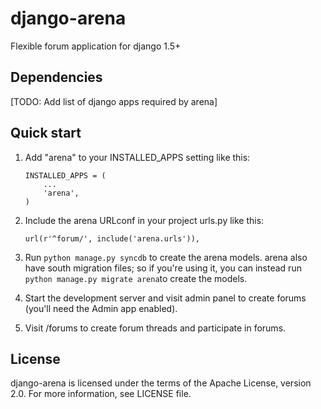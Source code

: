 # django-arena

Flexible forum application for django 1.5+

## Dependencies

[TODO: Add list of django apps required by arena]

## Quick start

1. Add "arena" to your INSTALLED_APPS setting like this:

    ```
    INSTALLED_APPS = (
        ...
        'arena',
    )
    ```

2. Include the arena URLconf in your project urls.py like this:

    ```
    url(r'^forum/', include('arena.urls')),
    ```

3. Run `python manage.py syncdb` to create the arena models. arena also have
   south migration files; so if you're using it, you can instead run
   `python manage.py migrate arena`to create the models.

4. Start the development server and visit admin panel to create forums (you'll
   need the Admin app enabled).

5. Visit /forums to create forum threads and participate in forums.

## License

django-arena is licensed under the terms of the Apache License, version 2.0.
For more information, see LICENSE file.
